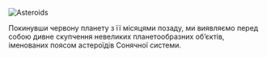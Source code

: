 ![Asteroids](/img/asteroids.jpeg)

Покинувши червону планету з її місяцями позаду, ми виявляємо перед собою
дивне скупчення невеликих планетообразних об’єктів, іменованих поясом
астероїдів Сонячної системи.
